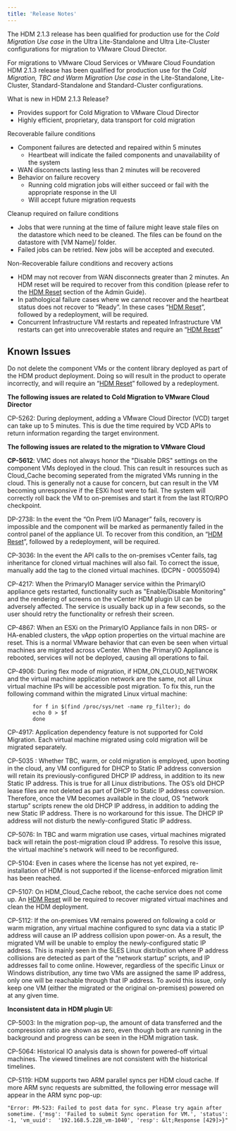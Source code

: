 ```yaml
---
title: 'Release Notes'
---
```


The HDM 2.1.3 release has been qualified for production use for the _Cold Migration Use case_ in the Ultra Lite-Standalone and Ultra Lite-Cluster configurations for migration to VMware Cloud Director. 

For migrations to VMware Cloud Services or VMware Cloud Foundation HDM 2.1.3 release has been qualified for production use for the _Cold Migration, TBC and Warm Migration Use case_ in the Lite-Standalone,  Lite-Cluster, Standard-Standalone and Standard-Cluster configurations. 

What is new in HDM 2.1.3 Release?

*   Provides support for Cold Migration to VMware Cloud Director
*   Highly efficient, proprietary, data transport for cold migration


Recoverable failure conditions

*   Component failures are detected and repaired within 5 minutes
    *   Heartbeat will indicate the failed components and unavailability of the system
*   WAN disconnects lasting less than 2 minutes will be recovered
*   Behavior on failure recovery
    *   Running cold migration jobs will either succeed or fail with the appropriate response in the UI
    *   Will accept future migration requests

Cleanup required on failure conditions

*   Jobs that were running at the time of failure might leave stale files on the datastore which need to be cleaned. The files can be found on the datastore with [VM Name]/ folder.
*   Failed jobs can be retried. New jobs will be accepted and executed.

Non-Recoverable failure conditions and recovery actions



*   HDM may not recover from WAN disconnects greater than 2 minutes. An HDM reset will be required to recover from this condition (please refer to the [HDM Reset](../hdm%20reset) section of the Admin Guide).
*   In pathological failure cases where we cannot recover and the heartbeat status does not recover to “Ready”. In these cases “[HDM Reset](../hdm%20reset)”, followed by a redeployment, will be required.
*   Concurrent Infrastructure VM restarts and repeated Infrastructure VM restarts can get into unrecoverable states and require an “[HDM Reset](../hdm%20reset)” 

## Known Issues

Do not delete the component VMs or the content library deployed as part of the HDM product deployment. Doing so will result in the product to operate incorrectly, and will require an “[HDM Reset](../hdm%20reset)” followed by a redeployment.

**The following issues are related to Cold Migration to VMware Cloud Director**

CP-5262: During deployment, adding a VMware Cloud Director (VCD) target can take up to 5 minutes. This is due the time required by VCD APIs to return information regarding the target environment. 

**The following issues are related to the migration to VMware Cloud**


**CP-5612**: VMC does not always honor the "Disable DRS" settings on the component VMs deployed in the cloud. This can result in resources such as Cloud_Cache becoming seperated from the migrated VMs running in the cloud. This is generally not a cause for concern, but can result in the VM becoming unresponsive if the ESXi host were to fail. The system will correctly roll back the VM to on-premises and start it from the last RTO/RPO checkpoint.

DP-2738:  In the event the “On Prem I/O Manager” fails, recovery is impossible and the component will be marked as permanently failed in the control panel of the appliance UI. To recover from this condition, an “[HDM Reset](../hdm%20reset)”, followed by a redeployment, will be required.

CP-3036: In the event the API calls to the on-premises vCenter fails, tag inheritance for cloned virtual machines will also fail. To correct the issue, manually add the tag to the cloned virtual machines. (DCPN - 00055094)

CP-4217: When the PrimaryIO Manager service within the PrimaryIO appliance gets restarted, functionality such as "Enable/Disable Monitoring" and the rendering of screens on the vCenter HDM plugin UI can be adversely affected. The service is usually back up in a few seconds, so the user should retry the functionality or refresh their screen.

CP-4867: When an ESXi on the PrimaryIO Appliance fails in non DRS- or HA-enabled clusters, the vApp option properties on the virtual machine are reset. This is a normal VMware behavior that can even be seen when virtual machines are migrated across vCenter. When the PrimaryIO Appliance is rebooted, services will not be deployed, causing all operations to fail.

CP-4906: During flex mode of migration, if HDM_ON_CLOUD_NETWORK and the virtual machine application network are the same, not all Linux virtual machine IPs will be accessible post migration. To fix this, run the following command within the migrated Linux virtual machine:


```
        for f in $(find /proc/sys/net -name rp_filter); do
        echo 0 > $f
        done
```


CP-4917: Application dependency feature is not supported for Cold Migration. Each virtual machine migrated using cold migration will be migrated separately.

CP-5035 : Whether TBC, warm, or cold migration is employed, upon booting in the cloud, any VM configured for DHCP to Static IP address conversion will retain its previously-configured DHCP IP address, in addition to its new Static IP address. This is true for all Linux distributions. The OS’s old DHCP lease files are not deleted as part of DHCP to Static IP address conversion. Therefore, once the VM becomes available in the cloud, OS “network startup” scripts renew the old DHCP IP address, in addition to adding the new Static IP address. There is no workaround for this issue. The DHCP IP address will not disturb the newly-configured Static IP address.

CP-5076: In TBC and warm migration use cases, virtual machines migrated back will retain the post-migration cloud IP address. To resolve this issue, the virtual machine's network will need to be reconfigured.

CP-5104: Even in cases where the license has not yet expired, re-installation of HDM is not supported if the license-enforced migration limit has been reached.

CP-5107: On HDM_Cloud_Cache reboot, the cache service does not come up. An [HDM Reset](../hdm%20reset) will be required to recover migrated virtual machines and clean the HDM deployment.

CP-5112: If the on-premises VM remains powered on following a cold or warm migration, any virtual machine configured to sync data via a static IP address will cause an IP address collision upon power-on. As a result, the migrated VM will be unable to employ the newly-configured static IP address. This is mainly seen in the SLES Linux distribution where IP address collisions are detected as part of the “network startup” scripts, and IP addresses fail to come online. However, regardless of the specific Linux or Windows distribution, any time two VMs are assigned the same IP address, only one will be reachable through that IP address. To avoid this issue, only keep one VM (either the migrated or the original on-premises) powered on at any given time.

**Inconsistent data in HDM plugin UI:**

CP-5003: In the migration pop-up, the amount of data transferred and the compression ratio are shown as zero, even though both are running in the background and progress can be seen in the HDM migration task.

CP-5064: Historical IO analysis data is shown for powered-off virtual machines. The viewed timelines are not consistent with the historical timelines.

CP-5119: HDM supports two ARM parallel syncs per HDM cloud cache. If more ARM sync requests are submitted, the following error message will appear in the ARM sync pop-up:
```
"Error: PM-523: Failed to post data for sync. Please try again after sometime. {'msg': 'Failed to submit Sync operation for VM.', 'status': -1, 'vm_uuid': 	'192.168.5.228_vm-1040', 'resp': &lt;Response [429]>}"
```
